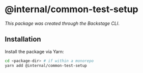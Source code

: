 # @internal/common-test-setup

_This package was created through the Backstage CLI_.

## Installation

Install the package via Yarn:

```sh
cd <package-dir> # if within a monorepo
yarn add @internal/common-test-setup
```
